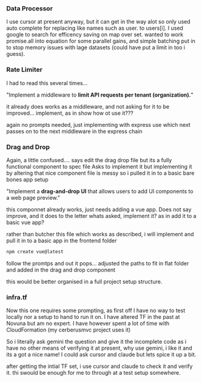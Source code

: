 ### Data Processor

I use cursor at present anyway, but it can get in the way alot so only used auto complete for replacing like names such as user. to users[i].
I used google to search for efficency saving on map over set.
wanted to work promise.all into equation for some parallel gains, and simple batching put in to stop memory issues with lage datasets (could have put a limit in too i guess).

### Rate Limiter

I had to read this several times...

"Implement a middleware to **limit API requests per tenant (organization).**"

it already does works as a middleware, and not asking for it to be improved... implement, as in show how ot use it???

again no prompts needed, just implementing with express use which next passes on to the next middleware in the express chain

### Drag and Drop

Again, a little confused.... says edit the drag drop file but its a fully functional component to spec file
Asks to implement it but implementing it by altering that nice component file is messy so i pulled it in to a basic bare bones app setup

"Implement a **drag-and-drop UI** that allows users to add UI components to a web page preview."

this componnet already works, just needs adding a vue app. Does not say improve, and it does to the letter whats asked, implement it? as in add it to a basic vue app?

rather than butcher this file which works as described, i will implement and pull it in to a basic app in the frontend folder

```bash
npm create vue@latest
```

follow the promtps and out it pops... adjusted the paths to fit in flat folder and added in the drag and drop component

this would be better organised in a full project setup structure.

### infra.tf

Now this one requires some prompting, as first off I have no way to test locally nor a setup to hand to run it on.
I have altered TF in the past at Novuna but am no expert. I have however spent a lot of time with CloudFormation (my cerberusmvc project uses it)

So i literally ask gemini the question and give it the incomplete code as i have no other means of verifying it at present, why use gemini, i like it and its a got a nice name! I could ask cursor and claude but lets spice it up a bit.

after getting the intial TF set, i use cursor and claude to check it and verify it. thi swould be enough for me to through at a test setup somewhere.

